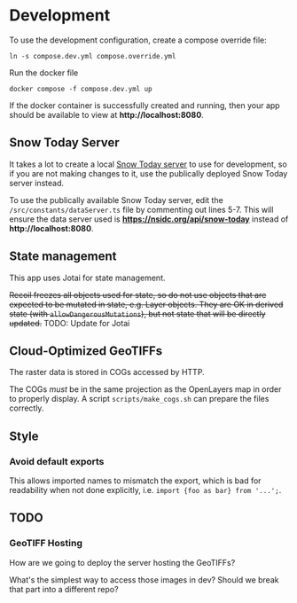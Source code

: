 # Development

To use the development configuration, create a compose override file:

```
ln -s compose.dev.yml compose.override.yml
```

Run the docker file

```
docker compose -f compose.dev.yml up
```

If the docker container is successfully created and running, then your app should be available to view at __http://localhost:8080__.


## Snow Today Server

It takes a lot to create a local [Snow Today server](https://github.com/nsidc/snow-today-webapp-server) to use for development, so if you are not making changes to it, use the publically deployed Snow Today server instead.

To use the publically available Snow Today server, edit the `/src/constants/dataServer.ts` file by commenting out lines 5-7. This will ensure the data server used is __https://nsidc.org/api/snow-today__ instead of __http://localhost:8080__.


## State management

This app uses Jotai for state management.

~~Recoil freezes all objects used for state, so do not use objects that are expected to be
mutated in state, e.g. Layer objects. They are OK in derived state (with
`allowDangerousMutations`), but not state that will be directly updated.~~ TODO: Update for Jotai


## Cloud-Optimized GeoTIFFs

The raster data is stored in COGs accessed by HTTP.

The COGs _must_ be in the same projection as the OpenLayers map in order to properly
display. A script `scripts/make_cogs.sh` can prepare the files correctly.


## Style

### Avoid default exports

This allows imported names to mismatch the export, which is bad for readability when not
done explicitly, i.e. `import {foo as bar} from '...';`.


## TODO

### GeoTIFF Hosting

How are we going to deploy the server hosting the GeoTIFFs?

What's the simplest way to access those images in dev? Should we break that part into a
different repo?
